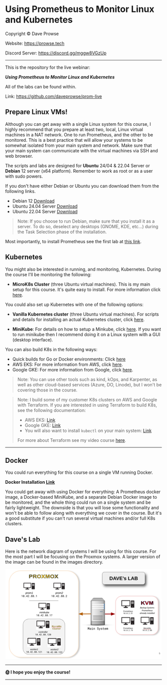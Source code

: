 # Using Prometheus to Monitor Linux and Kubernetes

Copyright © Dave Prowse

Website: https://prowse.tech

Discord Server: https://discord.gg/mggw8VGzUp

---

This is the repository for the live webinar:

***Using Prometheus to Monitor Linux and Kubernetes***

All of the labs can be found within.

Link: https://github.com/daveprowse/prom-live

## Prepare Linux VMs!

Although you can get away with a single Linux system for this course, I highly recommend that you prepare at least two, local, Linux virtual machines in a NAT network. One to run Prometheus, and the other to be monitored. This is a best practice that will allow your systems to be somewhat isolated from your main system and network. Make sure that your main system can communicate with the virtual machines via SSH and web browser.

The scripts and labs are designed for **Ubuntu** 24/04 & 22.04 Server or **Debian** 12 server (x64 platform). Remember to work as root or as a user with sudo powers.

If you don't have either Debian or Ubuntu you can download them from the following links.

- Debian 12 [Download](https://www.debian.org/download)
- Ubuntu 24.04 Server [Download](https://releases.ubuntu.com/24.04/)
- Ubuntu 22.04 Server [Download](https://releases.ubuntu.com/jammy/ubuntu-22.04.4-live-server-amd64.iso)

> Note: If you choose to run Debian, make sure that you install it as a server. To do so, deselect any desktops (GNOME, KDE, etc...) during the Task Selection phase of the installation.

Most importantly, to install Prometheus see the first lab at [this link](./labs/lab-01/README.md).

## Kubernetes

You might also be interested in running, and monitoring, Kubernetes. During the course I'll be monitoring the following:

- **MicroK8s Cluster** (three Ubuntu virtual machines). This is my main setup for this course. It's quite easy to install. For more information click [here](./z-more-info/microk8s/microk8s-notes.md).

You could also set up Kubernetes with one of the following options:

- **Vanilla Kubernetes cluster** (three Ubuntu virtual machines). For scripts and details for installing an actual Kubernetes cluster, click [here](./z-more-info/k8s-scripts/README.md).

- **MiniKube**: For details on how to setup a Minkube, click [here](./z-more-info/minikube/minikube-install.md). If you want to run minikube then I recommend doing it on a Linux system with a GUI (desktop interface).

You can also build K8s in the following ways:
- Quick builds for Go or Docker environments: Click [here](https://github.com/kubernetes/kubernetes)
- AWS EKS: For more information from AWS, click [here](https://aws.amazon.com/eks/).
- Google GKE: For more information from Google, click [here](https://cloud.google.com/kubernetes-engine).

> Note: You can use other tools such as kind, kOps, and Karpenter, as well as other cloud-based services (Azure, DO, Linode), but I won't be covering those in the course.

> Note: I build some of my customer K8s clusters on AWS and Google with Terraform. If you are interested in using Terraform to build K8s, see the following documentation:
> - AWS EKS: [Link](https://registry.terraform.io/providers/hashicorp/aws/latest/docs/resources/eks_cluster) 
> - Google GKE: [Link](https://registry.terraform.io/providers/hashicorp/google/latest/docs/guides/using_gke_with_terraform)
> - You will also want to install `kubectl` on your main system: [Link](https://kubernetes.io/docs/tasks/tools/install-kubectl-linux/)
>
> For more about Terraform see my video course [here](https://learning.oreilly.com/videos/hashicorp-certified-terraform/9780138195366/).

---

## Docker

You could run everything for this course on a single VM running Docker.

**Docker Installation [Link](https://docs.docker.com/engine/install/)**

You could get away with using Docker for everything: A Prometheus docker image, a Docker-based MiniKube, and a separate Debian Docker image to be monitored, and the whole thing could run on a single system and be fairly lightweight. The downside is that you will lose some functionality and won't be able to follow along with everything we cover in the course. But it's a good substitute if you can't run several virtual machines and/or full K8s clusters.

## Dave's Lab

Here is the network diagram of systems I will be using for this course. For the most part I will be focusing on the Proxmox systems. A larger version of the image can be found in the images directory. 

![Lab Setup](./images/prom-map2.png)

---

**🌞 I hope you enjoy the course!**

---
